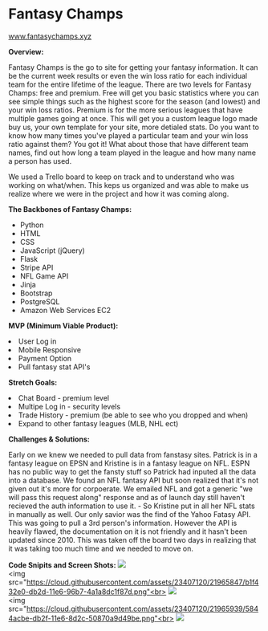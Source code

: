 # Fantasy Champs
www.fantasychamps.xyz

<b>Overview:</b><p>
<p>Fantasy Champs is the go to site for getting your fantasy information. It can be the current week results or even the win loss ratio for each individual team for the entire lifetime of the league. There are two levels for Fantasy Champs: free and premium. Free will get you basic statistics where you can see simple things such as the highest score for the season (and lowest) and your win loss ratios. Premium is for the more serious leagues that have multiple games going at once. This will get you a custom league logo made buy us, your own template for your site, more detialed stats. Do you want to know how many times you've played a particular team and your win loss ratio against them? You got it! What about those that have different team names, find out how long a team played in the league and how many name a person has used. 

We used a Trello board to keep on track and to understand who was working on what/when. This keps us organized and was able to make us realize where we were in the project and how it was coming along. 


<b>The Backbones of Fantasy Champs:</b>
<ul><li>Python</li>
<li>HTML</li>
<li>CSS</li>
<li>JavaScript (jQuery)</li>
<li>Flask</li>
<li>Stripe API</li>
<li>NFL Game API</li>
<li>Jinja</li>
<li>Bootstrap</li>
<li>PostgreSQL</li>
<li>Amazon Web Services EC2</li></ul>


<b>MVP (Minimum Viable Product):</b>
<li>User Log in</li>
<li>Mobile Responsive</li>
<li>Payment Option</li>
<li>Pull fantasy stat API's</li>



<b>Stretch Goals:</b>
<li>Chat Board - premium level</li>
<li>Multipe Log in - security levels</li>
<li>Trade History - premium (be able to see who you dropped and when) </li>
<li>Expand to other fantasy leagues (MLB, NHL ect)</li>

<b>Challenges & Solutions:</b>
<p>Early on we knew we needed to pull data from fanstasy sites. Patrick is in a fantasy league on EPSN and Kristine is in a fantasy league on NFL. ESPN has no public way to get the fansty stuff so Patrick had inputed all the data into a database. We found an NFL fantasy API but soon realized that it's not given out it's more for corpoerate. We emailed NFL and got a generic "we will pass this request along" response and as of launch day still haven't recieved the auth information to use it. - So Kristine put in all her NFL stats in manually as well. Our only savior was the find of the Yahoo Fatasy API. This was going to pull a 3rd person's information. However the API is heavily flawed, the documentation on it is not friendly and it hasn't been updated since 2010. This was taken off the board two days in realizing that it was taking too much time and we needed to move on. 


<b>Code Snipits and Screen Shots: </b>
<img src="https://cloud.githubusercontent.com/assets/23407120/21965818/2534c626-db2d-11e6-89a6-0c46e0914d4e.png"><br>
<img src="https://cloud.githubusercontent.com/assets/23407120/21965847/b1f432e0-db2d-11e6-96b7-4a1a8dc1f87d.png"<br>
<img src="https://cloud.githubusercontent.com/assets/23407120/21965866/12643aee-db2e-11e6-882d-9aa9844a50ca.png"><br>
<img src="https://cloud.githubusercontent.com/assets/23407120/21965939/5844acbe-db2f-11e6-8d2c-50870a9d49be.png"<br>
<img src="https://cloud.githubusercontent.com/assets/23407120/21965944/5d1d2130-db2f-11e6-8f2d-1538951877d2.png"><br>
